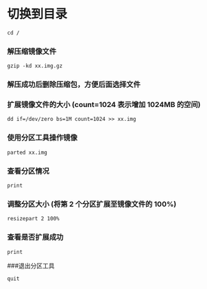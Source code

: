 # 切换到目录

```
cd /
```
### 解压缩镜像文件
```
gzip -kd xx.img.gz
```
### 解压成功后删除压缩包，方便后面选择文件

### 扩展镜像文件的大小 (count=1024 表示增加 1024MB 的空间)
```
dd if=/dev/zero bs=1M count=1024 >> xx.img
```
### 使用分区工具操作镜像
```
parted xx.img
```
### 查看分区情况
```
print
```
### 调整分区大小 (将第 2 个分区扩展至镜像文件的 100%)
```
resizepart 2 100%
```
### 查看是否扩展成功
```
print
```
###退出分区工具
```
quit
```
